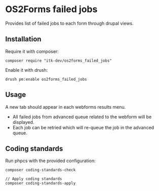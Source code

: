 # OS2Forms failed jobs

Provides list of failed jobs to each form through drupal views.

## Installation

Require it with composer:
```shell
composer require "itk-dev/os2forms_failed_jobs"
```

Enable it with drush:
```shell
drush pm:enable os2forms_failed_jobs
```

## Usage

A new tab should appear in each webforms results menu.
- All failed jobs from advanced queue related to the webform will be displayed.
- Each job can be retried which will re-queue the job in the advanced queue.

## Coding standards

Run phpcs with the provided configuration:

```shell
composer coding-standards-check

// Apply coding standards
composer coding-standards-apply
```
